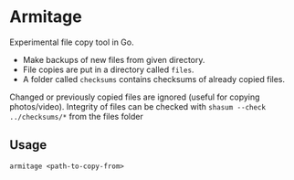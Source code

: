 Armitage
===============================================================================

Experimental file copy tool in Go.

* Make backups of new files from given directory.
* File copies are put in a directory called ```files```.
* A folder called ```checksums``` contains checksums of already copied files.

Changed or previously copied files are ignored (useful for copying photos/video).
Integrity of files can be checked with ```shasum --check ../checksums/*``` from the files folder

Usage
-------------------------------------------------------------------------------
```armitage <path-to-copy-from>```
